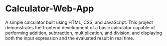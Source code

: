 # Calculator-Web-App
A simple calculator built using HTML, CSS, and JavaScript. This project demonstrates the frontend development of a basic calculator capable of performing addition, subtraction, multiplication, and division, and displaying both the input expression and the evaluated result in real time.
